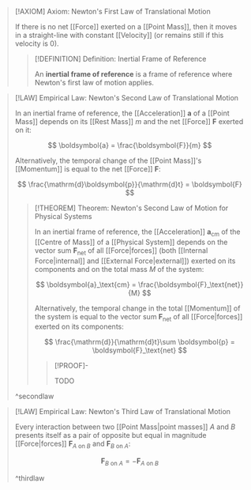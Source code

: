 >[!AXIOM] Axiom: Newton's First Law of Translational Motion
>
>If there is no net [[Force]] exerted on a [[Point Mass]], then it moves in a straight-line with constant [[Velocity]] (or remains still if this velocity is 0).
>
>>[!DEFINITION] Definition: Inertial Frame of Reference
>>
>>An **inertial frame of reference** is a frame of reference where Newton's first law of motion applies.
>>

>[!LAW] Empirical Law: Newton's Second Law of Translational Motion
>
>In an inertial frame of reference, the [[Acceleration]] $\boldsymbol{a}$ of a [[Point Mass]] depends on its [[Rest Mass]] $m$ and the net [[Force]] $\boldsymbol{F}$ exerted on it:
>
>$$
>\boldsymbol{a} = \frac{\boldsymbol{F}}{m}
>$$
>
>Alternatively, the temporal change of the [[Point Mass]]'s [[Momentum]] is equal to the net [[Force]] $\boldsymbol{F}$:
>
>$$
>\frac{\mathrm{d}\boldsymbol{p}}{\mathrm{d}t} = \boldsymbol{F}
>$$
>
>>[!THEOREM] Theorem: Newton's Second Law of Motion for Physical Systems
>>
>>In an inertial frame of reference, the [[Acceleration]] $\boldsymbol{a}_\text{cm}$ of the [[Centre of Mass]] of a [[Physical System]] depends on the vector sum $\boldsymbol{F}_\text{net}$ of all [[Force|forces]] (both [[Internal Force|internal]] and [[External Force|external]]) exerted on its components and on the total mass $M$ of the system:
>>
>>$$
>>\boldsymbol{a}_\text{cm} = \frac{\boldsymbol{F}_\text{net}}{M}
>>$$
>>
>>Alternatively, the temporal change in the total [[Momentum]] of the system is equal to the vector sum $\boldsymbol{F}_\text{net}$ of all [[Force|forces]] exerted on its components:
>>
>>$$
>>\frac{\mathrm{d}}{\mathrm{d}t}\sum \boldsymbol{p} = \boldsymbol{F}_\text{net}
>>$$
>>
>>>[!PROOF]-
>>>
>>>TODO
>>>
>>
>
>^secondlaw

>[!LAW] Empirical Law: Newton's Third Law of Translational Motion
>
>Every interaction between two [[Point Mass|point masses]] $A$ and $B$ presents itself as a pair of opposite but equal in magnitude [[Force|forces]] $\boldsymbol{F}_{A\text{ on }B}$ and $\boldsymbol{F}_{B\text{ on } A}$:
>
>$$
>\boldsymbol{F}_{B\text{ on } A} = - \boldsymbol{F}_{A\text{ on } B}
>$$
>
>^thirdlaw